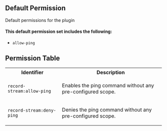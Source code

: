 ## Default Permission

Default permissions for the plugin

#### This default permission set includes the following:

- `allow-ping`

## Permission Table

<table>
<tr>
<th>Identifier</th>
<th>Description</th>
</tr>


<tr>
<td>

`record-stream:allow-ping`

</td>
<td>

Enables the ping command without any pre-configured scope.

</td>
</tr>

<tr>
<td>

`record-stream:deny-ping`

</td>
<td>

Denies the ping command without any pre-configured scope.

</td>
</tr>
</table>
